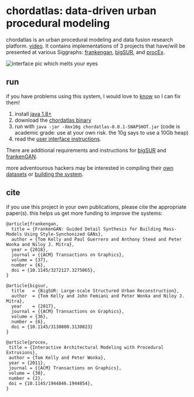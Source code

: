 # chordatlas: data-driven urban procedural modeling

chordatlas is an urban procedural modeling and data fusion research platform. [video](https://youtu.be/Jz8q09r-RFg). It contains implementations of 3 projects that have/will be presented at various Siggraphs: [frankengan](http://geometry.cs.ucl.ac.uk/projects/2018/frankengan/), [bigSUR](http://geometry.cs.ucl.ac.uk/projects/2017/bigsur/), and [procEx](http://www.twak.co.uk/2011/04/interactive-architectural-modeling-with.html).

![interface pic which melts your eyes](https://raw.githubusercontent.com/twak/chordatlas/22b4513bb2e1ac8c9bc1034c4b187025346f5d1a/wiki/pic.jpg)

## run

if you have problems using this system, I would love to [know](https://github.com/twak/chordatlas/issues) so I can fix them!

1. install [java 1.8+](http://www.oracle.com/technetwork/java/javase/downloads/index.html)
1. download the [chordatlas binary](https://drive.google.com/open?id=1FC5K2kKP12jQLlE97YlwhzceTrLgxuDn)
1. run with `java -jar -Xmx10g chordatlas-0.0.1-SNAPSHOT.jar`  (code is academic grade: use at your own risk. the 10g says to use a 10Gb heap)
1. read the [user interface instructions](https://github.com/twak/chordatlas/wiki/interface).

There are additional requirements and instructions for [bigSUR](https://github.com/twak/chordatlas/wiki/bigSUR-details) and [frankenGAN](https://github.com/twak/chordatlas/wiki/frankenGAN-details).

more adventourous hackers may be interested in compiling their [own datasets](https://github.com/twak/chordatlas/wiki/datasets) or [building the system](https://github.com/twak/chordatlas/wiki/build-instructions).

## cite

if you use this project in your own publications, please cite the appropriate paper(s). this helps us get more funding to improve the systems:

```
@article{frankengan,
  title = {FrankenGAN: Guided Detail Synthesis for Building Mass-Models Using Style-Synchonized GANs},
  author = {Tom Kelly and Paul Guerrero and Anthony Steed and Peter Wonka and Niloy J. Mitra},
  year = {2018},
  journal = {{ACM} Transactions on Graphics},
  volume = {37},
  number = {6},
  doi = {10.1145/3272127.3275065},
}
```

```
@article{bigsur,
  title   = {BigSUR: Large-scale Structured Urban Reconstruction},
  author  = {Tom Kelly and John Femiani and Peter Wonka and Niloy J. Mitra},
  year    = {2017},
  journal = {{ACM} Transactions on Graphics},
  volume = {36},
  number = {6},
  doi = {10.1145/3130800.3130823}
}
```

```
@article{procex,
 title = {Interactive Architectural Modeling with Procedural Extrusions},
 author = {Tom Kelly and Peter Wonka},
 year = {2011},
 journal = {{ACM} Transactions on Graphics},
 volume = {30},
 number = {2},
 doi = {10.1145/1944846.1944854},
}
```
